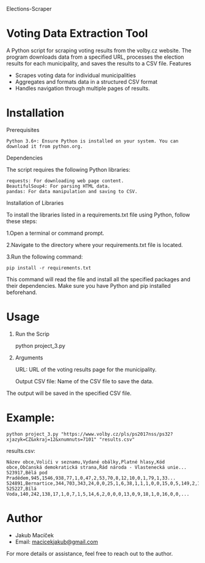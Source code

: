  Elections-Scraper
# Voting Data Extraction Tool

A Python script for scraping voting results from the volby.cz website. The program downloads data from a specified URL, processes the election results for each municipality, and saves the results to a CSV file.
Features

- Scrapes voting data for individual municipalities
- Aggregates and formats data in a structured CSV format
- Handles navigation through multiple pages of results.

# Installation
Prerequisites

    Python 3.6+: Ensure Python is installed on your system. You can download it from python.org.

Dependencies

The script requires the following Python libraries:

    requests: For downloading web page content.
    BeautifulSoup4: For parsing HTML data.
    pandas: For data manipulation and saving to CSV.

Installation of Libraries

To install the libraries listed in a requirements.txt file using Python, follow these steps:

1.Open a terminal or command prompt.

2.Navigate to the directory where your requirements.txt file is located.

3.Run the following command:

    pip install -r requirements.txt

This command will read the file and install all the specified packages and their dependencies. Make sure you have Python and pip installed beforehand.

# Usage

1. Run the Scrip

    python project_3.py

2. Arguments

    URL: URL of the voting results page for the municipality.

   
    Output CSV file: Name of the CSV file to save the data.

The output will be saved in the specified CSV file.
# Example:

    python project_3.py "https://www.volby.cz/pls/ps2017nss/ps32?xjazyk=CZ&xkraj=12&xnumnuts=7101" "results.csv"


results.csv: 

    Název obce,Voliči v seznamu,Vydané obálky,Platné hlasy,Kód obce,Občanská demokratická strana,Řád národa - Vlastenecká unie...
    523917,Bělá pod Pradědem,945,1546,938,77,1,0,47,2,53,70,8,12,10,0,1,79,1,33...
    524891,Bernartice,344,703,343,24,0,0,25,1,6,38,1,1,1,0,0,15,0,5,149,2,1,13...
    525227,Bílá Voda,140,242,138,17,1,0,7,1,5,14,6,2,0,0,0,13,0,9,18,1,0,16,0,0,...



# Author

- Jakub Macíček
- Email: macicekjakub@gmail.com

For more details or assistance, feel free to reach out to the author.
